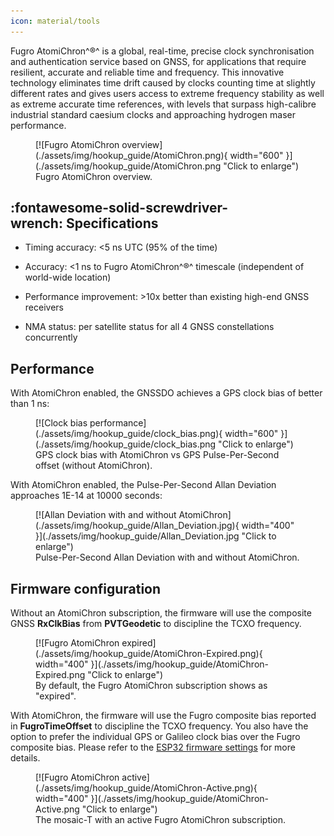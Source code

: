 ```yaml
---
icon: material/tools
---
```


Fugro AtomiChron^®^ is a global, real-time, precise clock synchronisation and authentication service based on GNSS, for applications that require resilient, accurate and reliable time and frequency. This innovative technology eliminates time drift caused by clocks counting time at slightly different rates and gives users access to extreme frequency stability as well as extreme accurate time references, with levels that surpass high-calibre industrial standard caesium clocks and approaching hydrogen maser performance.

<figure markdown>
[![Fugro AtomiChron overview](./assets/img/hookup_guide/AtomiChron.png){ width="600" }](./assets/img/hookup_guide/AtomiChron.png "Click to enlarge")
<figcaption markdown>Fugro AtomiChron overview.</figcaption>
</figure>

## :fontawesome-solid-screwdriver-wrench:&nbsp;Specifications

- Timing accuracy: <5 ns UTC (95% of the time)

- Accuracy: <1 ns to Fugro AtomiChron^®^ timescale (independent of world-wide location)

- Performance improvement: >10x better than existing high-end GNSS receivers

- NMA status: per satellite status for all 4 GNSS constellations concurrently

## Performance

With AtomiChron enabled, the GNSSDO achieves a GPS clock bias of better than 1 ns:

<figure markdown>
[![Clock bias performance](./assets/img/hookup_guide/clock_bias.png){ width="600" }](./assets/img/hookup_guide/clock_bias.png "Click to enlarge")
<figcaption markdown>GPS clock bias with AtomiChron vs GPS Pulse-Per-Second offset (without AtomiChron).</figcaption>
</figure>

With AtomiChron enabled, the Pulse-Per-Second Allan Deviation approaches 1E-14 at 10000 seconds:

<figure markdown>
[![Allan Deviation with and without AtomiChron](./assets/img/hookup_guide/Allan_Deviation.jpg){ width="400" }](./assets/img/hookup_guide/Allan_Deviation.jpg "Click to enlarge")
<figcaption markdown>Pulse-Per-Second Allan Deviation with and without AtomiChron.</figcaption>
</figure>

## Firmware configuration

Without an AtomiChron subscription, the firmware will use the composite GNSS **RxClkBias** from **PVTGeodetic** to discipline the TCXO frequency.

<figure markdown>
[![Fugro AtomiChron expired](./assets/img/hookup_guide/AtomiChron-Expired.png){ width="400" }](./assets/img/hookup_guide/AtomiChron-Expired.png "Click to enlarge")
<figcaption markdown>By default, the Fugro AtomiChron subscription shows as "expired".</figcaption>
</figure>

With AtomiChron, the firmware will use the Fugro composite bias reported in **FugroTimeOffset** to discipline the TCXO frequency. You also have the option to prefer the individual GPS or Galileo clock bias over the Fugro composite bias. Please refer to the [ESP32 firmware settings](./software_overview.md#configure-operation) for more details.

<figure markdown>
[![Fugro AtomiChron active](./assets/img/hookup_guide/AtomiChron-Active.png){ width="400" }](./assets/img/hookup_guide/AtomiChron-Active.png "Click to enlarge")
<figcaption markdown>The mosaic-T with an active Fugro AtomiChron subscription.</figcaption>
</figure>

